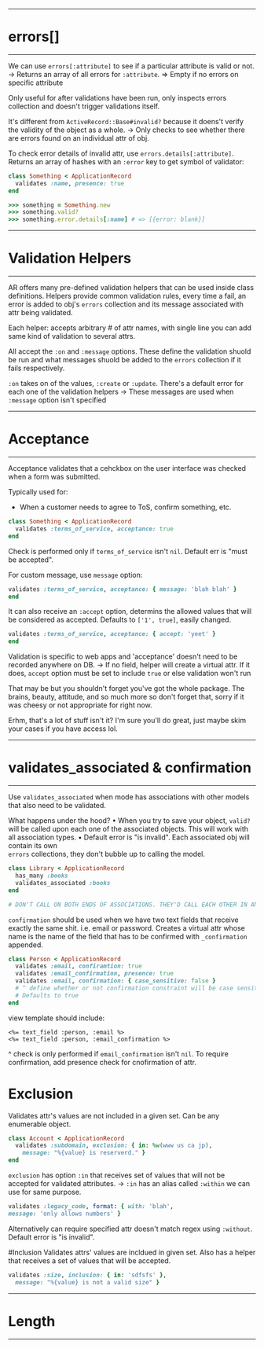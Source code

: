 ----------------
#  errors[]
----------------
We can use `errors[:attribute]` to see if a particular attribute is valid or not. 
  -> Returns an array of all errors for `:attribute`. 
    => Empty if no errors on specific attribute 

Only useful for after validations have been run, only inspects errors collection and doesn't trigger validations itself. 

It's different from `ActiveRecord::Base#invalid?` because it doens't verify the validity of the object as a whole. 
  -> Only checks to see whether there are errors found on an individual attr of 
     obj. 

To check error details of invalid attr, use `errors.details[:attribute]`. Returns an array of hashes with an `:error` key to get symbol of validator: 
```ruby 
class Something < ApplicationRecord
  validates :name, presence: true 
end 

>>> something = Something.new 
>>> something.valid? 
>>> something.error.details[:name] # => [{error: blank}] 
``` 

------------------------
# Validation Helpers 
------------------------
AR offers many pre-defined validation helpers that can be used inside class definitions. Helpers provide common validation rules, every time a fail, an error is added to obj's `errors` collection and its message associated with attr being validated. 

Each helper: accepts arbitrary # of attr names, with single line you can add same kind of validation to several attrs. 

All accept the `:on` and `:message` options. These define the validation shuold be run and what messages shuold be added to the `errors` collection if it fails respectively. 

`:on` takes on of the values, `:create` or `:update`. There's a default error for each one of the validation helpers
  -> These messages are used when `:message` option isn't specified 

-------------------------
#      Acceptance 
-------------------------
Acceptance validates that a cehckbox on the user interface was checked when a form was submitted. 

Typically used for: 
- When a customer needs to agree to ToS, confirm something, etc. 

```ruby 
class Something < ApplicationRecord 
  validates :terms_of_service, acceptance: true 
end 
``` 
Check is performed only if `terms_of_service` isn't `nil`. Default err is "must be accepted". 

For custom message, use `message` option: 
```ruby 
validates :terms_of_service, acceptance: { message: 'blah blah' }
end 
``` 
It can also receive an `:accept` option, determins the allowed values that will be considered as accepted. Defaults to `['1', true]`, easily changed. 
```ruby 
validates :terms_of_service, acceptance: { accept: 'yeet' }
end 
``` 

Validation is specific to web apps and 'acceptance' doesn't need to be recorded anywhere on DB. 
  -> If no field, helper will create a virtual attr. If it does, `accept` 
     option must be set to include `true` or else validation won't run 

That may be but you shouldn't forget you've got the whole package. The brains, beauty, attitude, and so much more so don't forget that, sorry if it was cheesy or not appropriate for right now.  

Erhm, that's a lot of stuff isn't it? I'm sure you'll do great, just maybe skim your cases if you have access lol.

--------------------------------------------
#  validates_associated & confirmation 
--------------------------------------------
Use `validates_associated` when mode has associations with other models that also need to be validated. 

What happens under the hood? 
• When you try to save your object, `valid?` will be called upon each one of 
  the associated objects. This will work with all association types. 
• Default error is "is invalid". Each associated obj will contain its own  
  `errors` collections, they don't bubble up to calling the model. 
```ruby 
class Library < ApplicationRecord
  has_many :books 
  validates_associated :books 
end 

# DON'T CALL ON BOTH ENDS OF ASSOCIATIONS. THEY'D CALL EACH OTHER IN AN INFINITE LOOP 
``` 

`confirmation` should be used when we have two text fields that receive exactly the same shit. i.e. email or password. Creates a virtual attr whose name is the name of the field that has to be confirmed with `_confirmation` appended. 
```ruby 
class Person < ApplicationRecord 
  validates :email, confiramtion: true 
  validates :email_confirmation, presence: true
  validates :email, confirmation: { case_sensitive: false }
  # ^ define whether or not confirmation constraint will be case sensitive.   
  # Defaults to true 
end 
```
view template should include: 
```
<%= text_field :person, :email %>
<%= text_field :person, :email_confirmation %> 
``` 
^ check is only performed if `email_confirmation` isn't `nil`. To require confirmation, add presence check for cnofirmation of attr. 


# Exclusion
Validates attr's values are not included in a given set. Can be any enumerable object. 
```ruby 
class Account < ApplicationRecord
  validates :subdomain, exclusion: { in: %w(www us ca jp), 
    message: "%{value} is reserverd." }
end 
``` 
`exclusion` has option `:in` that receives set of values that will not be accepted for validated attributes. 
  -> `:in` has an alias called `:within` we can use for same purpose. 
```ruby 
validates :legacy_code, format: { with: 'blah', 
message: 'only allows numbers' }
``` 
Alternatively can require specified attr doesn't match regex using `:without`. Default error is "is invalid". 

#Inclusion
Validates attrs' values are incldued in given set. Also has a helper that receives a set of values that will be accepted. 
```ruby 
validates :size, inclusion: { in: 'sdfsfs' },
  message: "%{value} is not a valid size" }
``` 

-----------------
#    Length 
-----------------

